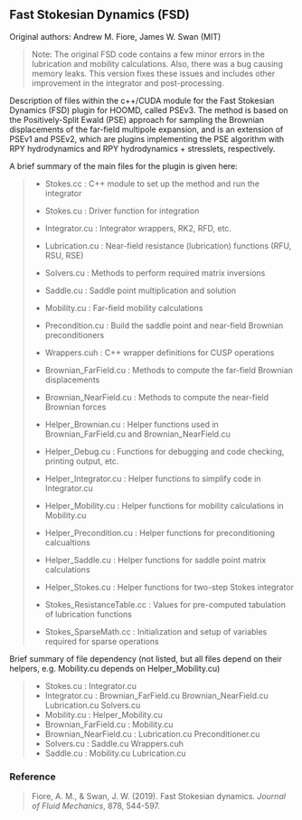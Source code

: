 ## Fast Stokesian Dynamics (FSD)

Original authors: Andrew M. Fiore, James W. Swan (MIT)

>  Note: The original FSD code contains a few minor errors in the lubrication and mobility calculations.
>  Also, there was a bug causing memory leaks.
>  This version fixes these issues and includes other improvement in the integrator and post-processing.

Description of files within the c++/CUDA module for the Fast Stokesian Dynamics (FSD) plugin for HOOMD, called PSEv3. 
The method is based on the Positively-Split Ewald (PSE) approach for sampling the Brownian displacements of the far-field multipole expansion, 
and is an extension of PSEv1 and PSEv2, which are plugins implementing the PSE algorithm with RPY hydrodynamics and RPY hydrodynamics + stresslets, respectively. 

A brief summary of the main files for the plugin is given here:

>	- Stokes.cc			        : C++ module to set up the method and run the integrator
>	- Stokes.cu			        : Driver function for integration
>	- Integrator.cu			    : Integrator wrappers, RK2, RFD, etc.
>	- Lubrication.cu		    : Near-field resistance (lubrication) functions (RFU, RSU, RSE)
>	- Solvers.cu			    : Methods to perform required matrix inversions
>	- Saddle.cu			        : Saddle point multiplication and solution
>	- Mobility.cu			    : Far-field mobility calculations
>	- Precondition.cu		    : Build the saddle point and near-field Brownian preconditioners
>	- Wrappers.cuh			    : C++ wrapper definitions for CUSP operations
>
>	- Brownian_FarField.cu 		: Methods to compute the far-field Brownian displacements
>	- Brownian_NearField.cu		: Methods to compute the near-field Brownian forces
>	- Helper_Brownian.cu		: Helper functions used in Brownian_FarField.cu and Brownian_NearField.cu
>	
>	- Helper_Debug.cu		    : Functions for debugging and code checking, printing output, etc.
>	- Helper_Integrator.cu		: Helper functions to simplify code in Integrator.cu
>	- Helper_Mobility.cu		: Helper functions for mobility calculations in Mobility.cu
>	- Helper_Precondition.cu	: Helper functions for preconditioning calcualtions
>	- Helper_Saddle.cu		    : Helper functions for saddle point matrix calculations
>	- Helper_Stokes.cu		    : Helper functions for two-step Stokes integrator	
>
>	- Stokes_ResistanceTable.cc	: Values for pre-computed tabulation of lubrication functions
>	- Stokes_SparseMath.cc		: Initialization and setup of variables required for sparse operations

Brief summary of file dependency (not listed, but all files depend on their helpers, e.g. Mobility.cu depends on Helper_Mobility.cu)

>	- Stokes.cu		            : Integrator.cu	
>	- Integrator.cu	         	: Brownian_FarField.cu	Brownian_NearField.cu	Lubrication.cu	Solvers.cu
>	- Mobility.cu	         	: Helper_Mobility.cu
>	- Brownian_FarField.cu	    : Mobility.cu
>	- Brownian_NearField.cu	    : Lubrication.cu	Preconditioner.cu
>	- Solvers.cu		        : Saddle.cu		Wrappers.cuh
>	- Saddle.cu		            : Mobility.cu		Lubrication.cu


### Reference

> Fiore, A. M., & Swan, J. W. (2019). Fast Stokesian dynamics. *Journal of Fluid Mechanics*, 878, 544-597.

